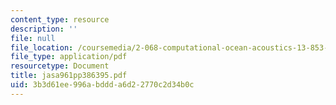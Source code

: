 ```yaml
---
content_type: resource
description: ''
file: null
file_location: /coursemedia/2-068-computational-ocean-acoustics-13-853-spring-2003/3b3d61ee996abddda6d22770c2d34b0c_jasa961pp386395.pdf
file_type: application/pdf
resourcetype: Document
title: jasa961pp386395.pdf
uid: 3b3d61ee-996a-bddd-a6d2-2770c2d34b0c
---
```


